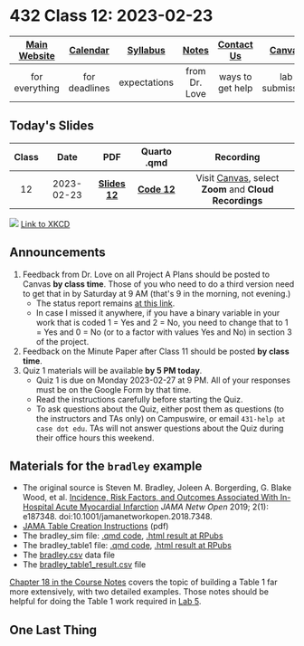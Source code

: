 # 432 Class 12: 2023-02-23

[Main Website](https://thomaselove.github.io/432-2023/) | [Calendar](https://thomaselove.github.io/432-2023/calendar.html) | [Syllabus](https://thomaselove.github.io/432-syllabus-2023/) | [Notes](https://thomaselove.github.io/432-notes/) | [Contact Us](https://thomaselove.github.io/432-2023/contact.html) | [Canvas](https://canvas.case.edu) | [Data and Code](https://github.com/THOMASELOVE/432-data) | [Sources](https://github.com/THOMASELOVE/432-classes-2023/tree/main/sources)
:-----------: | :--------------: | :----------: | :---------: | :-------------: | :-----------: | :------------: |:------:
for everything | for deadlines | expectations | from Dr. Love | ways to get help | lab submission | for downloads | to read

## Today's Slides

Class | Date | PDF | Quarto .qmd | Recording
:---: | :--------: | :------: | :------: | :-------------:
12 | 2023-02-23 | **[Slides 12](https://github.com/THOMASELOVE/432-slides-2023/blob/main/slides12.pdf)** | **[Code 12](https://github.com/THOMASELOVE/432-slides-2023/blob/main/slides12.qmd)** | Visit [Canvas](https://canvas.case.edu/), select **Zoom** and **Cloud Recordings**

![](https://imgs.xkcd.com/comics/data_quality.png) [Link to XKCD](https://xkcd.com/2739)

## Announcements

1. Feedback from Dr. Love on all Project A Plans should be posted to Canvas **by class time**. Those of you who need to do a third version need to get that in by Saturday at 9 AM (that's 9 in the morning, not evening.)
    - The status report remains [at this link](https://github.com/THOMASELOVE/432-classes-2023/blob/main/projectA/plans.md).
    - In case I missed it anywhere, if you have a binary variable in your work that is coded 1 = Yes and 2 = No, you need to change that to 1 = Yes and 0 = No (or to a factor with values Yes and No) in section 3 of the project.
2. Feedback on the Minute Paper after Class 11 should be posted **by class time**.
3. Quiz 1 materials will be available **by 5 PM today**. 
    - Quiz 1 is due on Monday 2023-02-27 at 9 PM. All of your responses must be on the Google Form by that time.
    - Read the instructions carefully before starting the Quiz.
    - To ask questions about the Quiz, either post them as questions (to the instructors and TAs only) on Campuswire, or email `431-help at case dot edu`. TAs will not answer questions about the Quiz during their office hours this weekend.

## Materials for the `bradley` example

- The original source is Steven M. Bradley, Joleen A. Borgerding, G. Blake Wood, et al. [Incidence, Risk Factors, and Outcomes Associated With In-Hospital Acute Myocardial Infarction](https://jamanetwork.com/journals/jamanetworkopen/fullarticle/2720923) *JAMA Netw Open* 2019; 2(1): e187348. doi:10.1001/jamanetworkopen.2018.7348.
- [JAMA Table Creation Instructions](https://jama.jamanetwork.com/data/ifora-forms/jama/tablecreationinst.pdf) (pdf)
- The bradley_sim file: [.qmd code](https://github.com/THOMASELOVE/432-slides-2023/blob/main/c12/bradley_sim.qmd), [.html result at RPubs](https://rpubs.com/TELOVE/bradley-simulate-432)
- The bradley_table1 file: [.qmd code](https://github.com/THOMASELOVE/432-slides-2023/blob/main/c12/bradley_table1.qmd), [.html result at RPubs](https://rpubs.com/TELOVE/bradley-table1-432)
- The [bradley.csv](https://github.com/THOMASELOVE/432-slides-2023/blob/main/c12/data/bradley.csv) data file
- The [bradley_table1_result.csv](https://github.com/THOMASELOVE/432-slides-2023/blob/main/c12/data/bradley_table1_result.csv) file

[Chapter 18 in the Course Notes](https://thomaselove.github.io/432-notes/) covers the topic of building a Table 1 far more extensively, with two detailed examples. Those notes should be helpful for doing the Table 1 work required in [Lab 5](https://thomaselove.github.io/432-2023/lab5.html).

## One Last Thing


